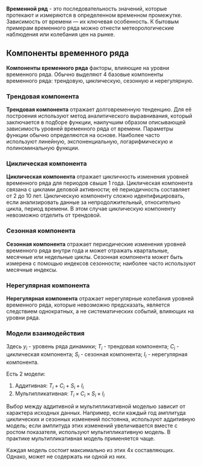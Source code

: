 **Временной ряд** - это последовательность значений, которые протекают и измеряются в определенном временном промежутке. Зависимость от времени — их ключевая особенность. К бытовым примерам временного ряда можно отнести метеорологические наблюдения или колебания цен на рынке.

## Компоненты временного ряда

**Компоненты временного ряда** факторы, влияющие на уровни временного ряда. Обычно выделяют 4 базовые компоненты временного ряда: трендовую, циклическую, сезонную и нерегулярную.

### Трендовая компонента

**Трендовая компонента** отражает долговременную тенденцию. Для её построения используют метод аналитического выравнивания, который заключается в подборе функции, наилучшим образом описывающей зависимость уровней временного ряда от времени. Параметры функции обычно определяются на основе. Наиболее часто используют линейную, экспоненциальную, логарифмическую и полиноминальную функции.

### Циклическая компонента

**Циклическая компонента** отражает цикличность изменения уровней временного ряда для периодов свыше 1 года. Циклическая компонента связана с циклами деловой активности; её периодичность составляет от 2 до 10 лет. Циклическую компоненту сложно идентифицировать, если анализировать данные за непродолжительный, относительно цикла, период времени. В этом случае циклическую компоненту невозможно отделить от трендовой.
### Сезонная компонента

**Сезонная компонента** отражает периодические изменения уровней временного ряда внутри года и может отражать квартальные, месячные или недельные циклы. Сезонная компонента может быть измерена с помощью индексов сезонности; наиболее часто используют месячные индексы.
### Нерегулярная компонента

**Нерегулярная компонента** отражает нерегулярные колебания уровней временного ряда, которые невозможно предсказать, является следствием однократных, а не систематических событий, влияющих на уровни ряда.

### Модели взаимодействия

Здесь $y_i$ - уровень ряда динамики;
$T_i$ - трендовая компонента;
$C_i$ - циклическая компонента;
$S_i$ - сезонная компонента;
$I_i$ - нерегулярная компонента.

Есть 2 модели:
1. Аддитивная: $T_i+C_i+S_i+I_i$ 
2. Мультипликативная: $T_i×C_i×S_i×I_i$ 

Выбор между аддитивной и мультипликативной моделью зависит от характера исходных данных. Например, если каждый год амплитуда циклических и сезонных изменений постоянна, используют аддитивную модель; если амплитуда этих изменений увеличивается вместе с ростом показателя, используют мультипликативную модель. В практике мультипликативная модель применяется чаще.

Каждая модель состоит максимально из этих 4х составляющих. Однако, может не содержать ни одной из них.

